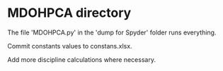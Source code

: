 # MDOHPCA directory
The file 'MDOHPCA.py' in the 'dump for Spyder' folder runs everything.

Commit constants values to constans.xlsx.

Add more discipline calculations where necessary.